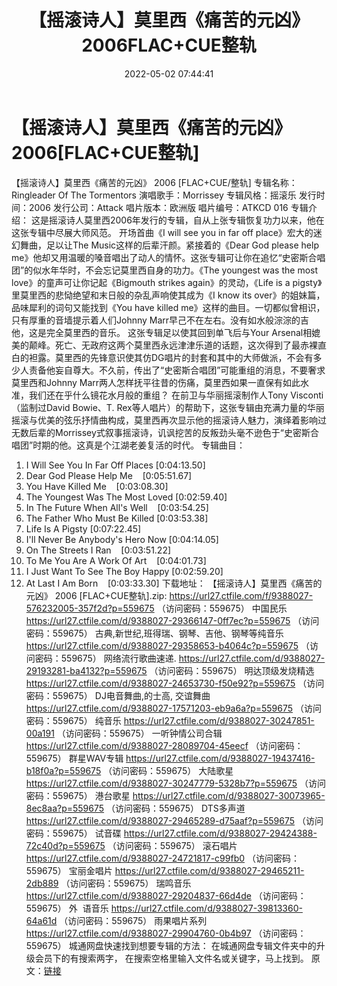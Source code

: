 ﻿---
title: 【摇滚诗人】莫里西《痛苦的元凶》2006FLAC+CUE整轨
date: 2022-05-02 07:44:41
categories: 古典音乐、新世纪、纯音雅乐
tags: 纯音乐
---
# 【摇滚诗人】莫里西《痛苦的元凶》2006[FLAC+CUE整轨]

【摇滚诗人】莫里西《痛苦的元凶》 2006
[FLAC+CUE/整轨]
专辑名称：Ringleader Of The
Tormentors
演唱歌手：Morrissey
专辑风格：摇滚乐
发行时间：2006
发行公司：Attack
唱片版本：欧洲版
唱片编号：ATKCD 016
专辑介绍：
这是摇滚诗人莫里西2006年发行的专辑，自从上张专辑恢复功力以来，他在这张专辑中尽展大师风范。
开场首曲《I will see you in far off
place》宏大的迷幻舞曲，足以让The Music这样的后辈汗颜。紧接着的《Dear God please help
me》他却又用温暖的嗓音唱出了动人的情怀。这张专辑可让你在追忆“史密斯合唱团”的似水年华时，不会忘记莫里西自身的功力。《The
youngest was the most love》的童声可让你记起《Bigmouth strikes
again》的灵动，《Life is a pigsty》里莫里西的悲恸绝望和末日般的杂乱声响使其成为《I know its
over》的姐妹篇，品味犀利的词句又能找到《You have killed
me》这样的曲目。一切都似曾相识，只有厚重的音墙提示着人们Johnny
Marr早己不在左右。没有如水般淙淙的吉他，这是完全莫里西的音乐。
这张专辑足以使其回到单飞后与Your
Arsenal相媲美的颠峰。死亡、无政府这两个莫里西永远津津乐道的话题，这次得到了最赤裸直白的袒露。莫里西的先锋意识使其仿DG唱片的封套和其中的大师做派，不会有多少人责备他妄自尊大。不久前，传出了“史密斯合唱团”可能重组的消息，不要奢求莫里西和Johnny
Marr两人怎样抚平往昔的伤痛，莫里西如果一直保有如此水准，我们还在乎什么镜花水月般的重组？
在前卫与华丽摇滚制作人Tony
Visconti（监制过David Bowie、T.
Rex等人唱片）的帮助下，这张专辑由充满力量的华丽摇滚与优美的弦乐抒情曲构成，莫里西再次显示他的摇滚诗人魅力，演绎着影响过无数后辈的Morrissey式叙事摇滚诗，讥讽挖苦的反叛劲头毫不逊色于“史密斯合唱团”时期的他。这真是个江湖老姜复活的时代。
专辑曲目：
01. I Will See You In Far Off
Places
[0:04:13.50]
02. Dear God Please Help
Me    [0:05:51.67]
03. You Have Killed
Me    [0:03:08.30]
04. The Youngest Was The Most
Loved
[0:02:59.40]
05. In The Future When All's
Well    [0:03:54.25]
06. The Father Who Must Be
Killed
[0:03:53.38]
07. Life Is A
Pigsty
[0:07:22.45]
08. I'll Never Be Anybody's
Hero Now
[0:04:14.05]
09. On The Streets I
Ran    [0:03:51.22]
10. To Me You Are A Work Of
Art    [0:04:01.73]
11. I Just Want To See The Boy
Happy
[0:02:59.20]
12. At Last I Am
Born    [0:03:33.30]
下载地址：
【摇滚诗人】莫里西《痛苦的元凶》 2006 [FLAC+CUE整轨].zip:
https://url27.ctfile.com/f/9388027-576232005-357f2d?p=559675
（访问密码：559675）
中国民乐
https://url27.ctfile.com/d/9388027-29366147-0ff7ec?p=559675
（访问密码：559675）
古典,新世纪,班得瑞、钢琴、吉他、钢琴等纯音乐
https://url27.ctfile.com/d/9388027-29358653-b4064c?p=559675
（访问密码：559675）
网络流行歌曲速递.
https://url27.ctfile.com/d/9388027-29193281-ba4132?p=559675
（访问密码：559675）
明达顶级发烧精选
https://url27.ctfile.com/d/9388027-24653730-f50e92?p=559675
（访问密码：559675）
DJ电音舞曲,的士高, 交谊舞曲
https://url27.ctfile.com/d/9388027-17571203-eb9a6a?p=559675
（访问密码：559675）
纯音乐
https://url27.ctfile.com/d/9388027-30247851-00a191
（访问密码：559675）
一听钟情公司合辑
https://url27.ctfile.com/d/9388027-28089704-45eecf
（访问密码：559675）
群星WAV专辑
https://url27.ctfile.com/d/9388027-19437416-b18f0a?p=559675
（访问密码：559675）
大陆歌星
https://url27.ctfile.com/d/9388027-30247779-5328b7?p=559675
（访问密码：559675）
港台歌星
https://url27.ctfile.com/d/9388027-30073965-8ec8aa?p=559675
（访问密码：559675）
DTS多声道
https://url27.ctfile.com/d/9388027-29465289-d75aaf?p=559675
（访问密码：559675）
试音碟
https://url27.ctfile.com/d/9388027-29424388-72c40d?p=559675
（访问密码：559675）
滚石唱片
https://url27.ctfile.com/d/9388027-24721817-c99fb0
（访问密码：559675）
宝丽金唱片
https://url27.ctfile.com/d/9388027-29465211-2db889
（访问密码：559675）
瑞鸣音乐
https://url27.ctfile.com/d/9388027-29204837-66d4de
（访问密码：559675）
外  语音乐
https://url27.ctfile.com/d/9388027-39813360-64a61d
（访问密码：559675）
雨果唱片系列
https://url27.ctfile.com/d/9388027-29904760-0b4b97
（访问密码：559675）
城通网盘快速找到想要专辑的方法：
在城通网盘专辑文件夹中的升级会员下的有搜索两字，
在搜索空格里输入文件名或关键字，马上找到。
原文：[链接](https://blog.sina.com.cn/s/blog_1647c7e7601030wzi.html)